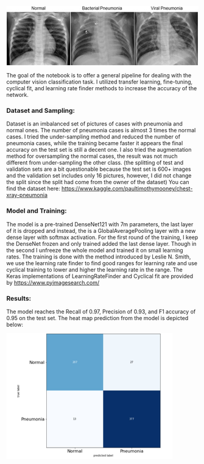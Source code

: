 ![](pictures/cases.jpg)

The goal of the notebook is to offer a general pipeline for dealing with the computer vision classification task. I utilized transfer learning, fine-tuning, cyclical fit, and learning rate finder methods to increase the accuracy of the network.

### Dataset and Sampling:
Dataset is an imbalanced set of pictures of cases with pneumonia and normal ones. The number of pneumonia cases is almost 3 times the normal cases. I tried the under-sampling method and reduced the number of pneumonia cases, while the training became faster it appears the final accuracy on the test set is still a decent one. I also tried the augmentation method for oversampling the normal cases, the result was not much different from under-sampling the other class. (the splitting of test and validation sets are a bit questionable because the test set is 600+ images and the validation set includes only 16 pictures, however, I did not change the split since the split had come from the owner of the dataset)
You can find the dataset here: 
https://www.kaggle.com/paultimothymooney/chest-xray-pneumonia

### Model and Training:
The model is a pre-trained DenseNet121 with 7m parameters, the last layer of it is dropped and instead, the is a GlobalAveragePooling layer with a new dense layer with softmax activation. For the first round of the training, I keep the DenseNet frozen and only trained added the last dense layer. Though in the second I unfreeze the whole model and trained it on small learning rates. 
The training is done with the method introduced by Leslie N. Smith, we use the learning rate finder to find good ranges for learning rate and use cyclical training to lower and higher the learning rate in the range. The Keras implementations of LearningRateFinder and Cyclical fit are provided by https://www.pyimagesearch.com/

### Results:
The model reaches the Recall of 0.97, Precision of 0.93, and F1 accuracy of 0.95 on the test set. The heat map prediction from the model is depicted below:

<p align="Left">
  <img src="pictures/heatmap.jpg" width="436" height="330" title="Heat Map">
</p>
